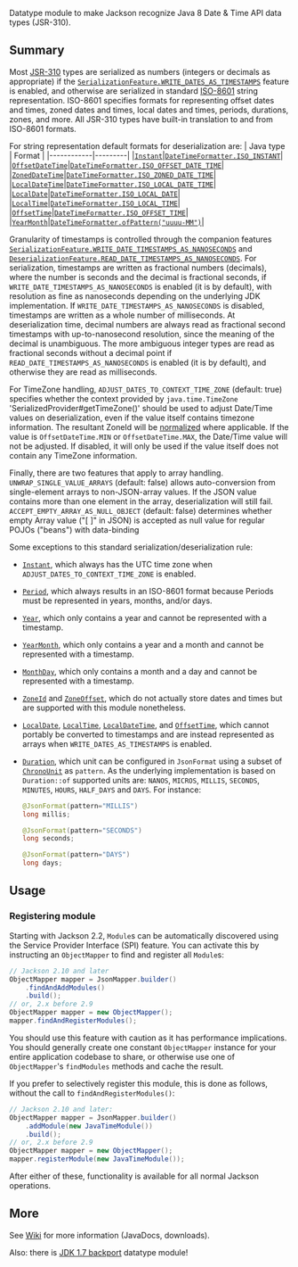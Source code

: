 Datatype module to make Jackson recognize Java 8 Date & Time API data types (JSR-310).

## Summary

Most [JSR-310](https://jcp.org/en/jsr/detail?id=310) types are serialized as numbers (integers or decimals as appropriate) if the
[`SerializationFeature.WRITE_DATES_AS_TIMESTAMPS`](https://github.com/FasterXML/jackson-databind/wiki/Serialization-features#datatype-specific-serialization)
feature is enabled, and otherwise are serialized in standard [ISO-8601](http://en.wikipedia.org/wiki/ISO_8601)
string representation. ISO-8601 specifies formats for representing offset dates and times, zoned dates and times,
local dates and times, periods, durations, zones, and more. All JSR-310 types have built-in translation to and from
ISO-8601 formats.

For string representation default formats for deserialization are:
|  Java type | Format  |
|------------|---------|
|[`Instant`](https://docs.oracle.com/javase/8/docs/api/java/time/Instant.html)|[`DateTimeFormatter.ISO_INSTANT`](https://docs.oracle.com/javase/8/docs/api/java/time/format/DateTimeFormatter.html#ISO_INSTANT)|
|[`OffsetDateTime`](https://docs.oracle.com/javase/8/docs/api/java/time/OffsetDateTime.html)|[`DateTimeFormatter.ISO_OFFSET_DATE_TIME`](https://docs.oracle.com/javase/8/docs/api/java/time/format/DateTimeFormatter.html#ISO_OFFSET_DATE_TIME)|
|[`ZonedDateTime`](https://docs.oracle.com/javase/8/docs/api/java/time/ZonedDateTime.html)|[`DateTimeFormatter.ISO_ZONED_DATE_TIME`](https://docs.oracle.com/javase/8/docs/api/java/time/format/DateTimeFormatter.html#ISO_ZONED_DATE_TIME)|
|[`LocalDateTime`](https://docs.oracle.com/javase/8/docs/api/java/time/LocalDateTime.html)|[`DateTimeFormatter.ISO_LOCAL_DATE_TIME`](https://docs.oracle.com/javase/8/docs/api/java/time/format/DateTimeFormatter.html#ISO_LOCAL_DATE_TIME)|
|[`LocalDate`](https://docs.oracle.com/javase/8/docs/api/java/time/LocalDate.html)|[`DateTimeFormatter.ISO_LOCAL_DATE`](https://docs.oracle.com/javase/8/docs/api/java/time/format/DateTimeFormatter.html#ISO_LOCAL_DATE)|
|[`LocalTime`](https://docs.oracle.com/javase/8/docs/api/java/time/LocalTime.html)|[`DateTimeFormatter.ISO_LOCAL_TIME`](https://docs.oracle.com/javase/8/docs/api/java/time/format/DateTimeFormatter.html#ISO_LOCAL_TIME)|
|[`OffsetTime`](https://docs.oracle.com/javase/8/docs/api/java/time/OffsetTime.html)|[`DateTimeFormatter.ISO_OFFSET_TIME`](https://docs.oracle.com/javase/8/docs/api/java/time/format/DateTimeFormatter.html#ISO_OFFSET_TIME)|
|[`YearMonth`](https://docs.oracle.com/javase/8/docs/api/java/time/YearMonth.html)|[`DateTimeFormatter.ofPattern("uuuu-MM")`](https://docs.oracle.com/javase/8/docs/api/java/time/format/DateTimeFormatter.html#ofPattern-java.lang.String-)|

Granularity of timestamps is controlled through the companion features
[`SerializationFeature.WRITE_DATE_TIMESTAMPS_AS_NANOSECONDS`](https://github.com/FasterXML/jackson-databind/wiki/Serialization-features#datatype-specific-serialization)
and
[`DeserializationFeature.READ_DATE_TIMESTAMPS_AS_NANOSECONDS`](https://github.com/FasterXML/jackson-databind/wiki/Deserialization-Features#value-conversions-coercion).
For serialization, timestamps are written as fractional numbers (decimals), where the number is seconds and the decimal
is fractional seconds, if `WRITE_DATE_TIMESTAMPS_AS_NANOSECONDS` is enabled (it is by default), with resolution as fine
as nanoseconds depending on the underlying JDK implementation. If `WRITE_DATE_TIMESTAMPS_AS_NANOSECONDS` is disabled,
timestamps are written as a whole number of milliseconds. At deserialization time, decimal numbers are always read as
fractional second timestamps with up-to-nanosecond resolution, since the meaning of the decimal is unambiguous. The
more ambiguous integer types are read as fractional seconds without a decimal point if
`READ_DATE_TIMESTAMPS_AS_NANOSECONDS` is enabled (it is by default), and otherwise they are read as milliseconds.

For TimeZone handling, `ADJUST_DATES_TO_CONTEXT_TIME_ZONE` (default: true) specifies whether the context provided by `java.time.TimeZone` 
'SerializedProvider#getTimeZone()' should be used to adjust Date/Time values on deserialization, even if the value itself
contains timezone information. The resultant ZoneId will be [normalized](https://docs.oracle.com/javase/8/docs/api/java/time/ZoneId.html#normalized--) where applicable. If the value is `OffsetDateTime.MIN` or `OffsetDateTime.MAX`, the Date/Time value will not be adjusted. If disabled, it will only be used if the value itself does not contain any TimeZone information.

Finally, there are two features that apply to array handling. `UNWRAP_SINGLE_VALUE_ARRAYS` (default: false) allows auto-conversion from single-element arrays to non-JSON-array 
values. If the JSON value contains more than one element in the array, deserialization will still fail. `ACCEPT_EMPTY_ARRAY_AS_NULL_OBJECT` (default: false) determines whether empty Array value ("[ ]" in JSON) is accepted 
as null value for regular POJOs ("beans") with data-binding
    
Some exceptions to this standard serialization/deserialization rule:
* [`Instant`](https://docs.oracle.com/javase/8/docs/api/java/time/Instant.html), which always has the UTC time zone when `ADJUST_DATES_TO_CONTEXT_TIME_ZONE` is enabled.
* [`Period`](https://docs.oracle.com/javase/8/docs/api/java/time/Period.html), which always results in an ISO-8601 format
because Periods must be represented in years, months, and/or days.
* [`Year`](https://docs.oracle.com/javase/8/docs/api/java/time/Year.html), which only contains a year and cannot be
represented with a timestamp.
* [`YearMonth`](https://docs.oracle.com/javase/8/docs/api/java/time/YearMonth.html), which only contains a year and a month
and cannot be represented with a timestamp.
* [`MonthDay`](https://docs.oracle.com/javase/8/docs/api/java/time/MonthDay.html), which only contains a month and a day and
cannot be represented with a timestamp.
* [`ZoneId`](https://docs.oracle.com/javase/8/docs/api/java/time/ZoneId.html) and
[`ZoneOffset`](https://docs.oracle.com/javase/8/docs/api/java/time/ZoneOffset.html), which do not actually store dates and
times but are supported with this module nonetheless.
* [`LocalDate`](https://docs.oracle.com/javase/8/docs/api/java/time/LocalDate.html),
[`LocalTime`](https://docs.oracle.com/javase/8/docs/api/java/time/LocalTime.html),
[`LocalDateTime`](https://docs.oracle.com/javase/8/docs/api/java/time/LocalDateTime.html), and
[`OffsetTime`](https://docs.oracle.com/javase/8/docs/api/java/time/OffsetTime.html), which cannot portably be converted to
timestamps and are instead represented as arrays when `WRITE_DATES_AS_TIMESTAMPS` is enabled.
* [`Duration`](https://docs.oracle.com/javase/8/docs/api/java/time/Duration.html), which unit can be configured in `JsonFormat` using a subset of [`ChronoUnit`](https://docs.oracle.com/javase/8/docs/api/java/time/temporal/ChronoUnit.html) as `pattern`. 
As the underlying implementation is based on `Duration::of` supported units are: `NANOS`, `MICROS`, `MILLIS`, `SECONDS`, `MINUTES`, `HOURS`, `HALF_DAYS` and `DAYS`.
For instance:

    ```java
    @JsonFormat(pattern="MILLIS")
    long millis;
    
    @JsonFormat(pattern="SECONDS")
    long seconds;
    
    @JsonFormat(pattern="DAYS")
    long days;
    ```

## Usage

### Registering module

Starting with Jackson 2.2, `Module`s can be automatically discovered using the 
Service Provider Interface (SPI) feature.
You can activate this by instructing an `ObjectMapper` to find and register all `Module`s:

```java
// Jackson 2.10 and later
ObjectMapper mapper = JsonMapper.builder()
    .findAndAddModules()
    .build();
// or, 2.x before 2.9
ObjectMapper mapper = new ObjectMapper();
mapper.findAndRegisterModules();
```

You should use this feature with caution as it has performance implications. You should generally create one constant
`ObjectMapper` instance for your entire application codebase to share, or otherwise use one of `ObjectMapper`'s
`findModules` methods and cache the result.

If you prefer to selectively register this module, this is done as follows, without the call to
`findAndRegisterModules()`:

```java
// Jackson 2.10 and later:
ObjectMapper mapper = JsonMapper.builder()
    .addModule(new JavaTimeModule())
    .build();
// or, 2.x before 2.9
ObjectMapper mapper = new ObjectMapper();
mapper.registerModule(new JavaTimeModule());
```

After either of these, functionality is available for all normal Jackson operations.

## More

See [Wiki](../../../wiki) for more information
(JavaDocs, downloads).

Also: there is [JDK 1.7 backport](https://github.com/joschi/jackson-datatype-threetenbp) datatype module!
